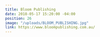 ```yaml
---
title: Bloom Publishing
date: 2018-05-17 15:20:00 -04:00
position: 26
image: "/uploads/BLOOM_PUBLISHING.jpg"
link: https://www.bloompublishing.com.au/
---
```


